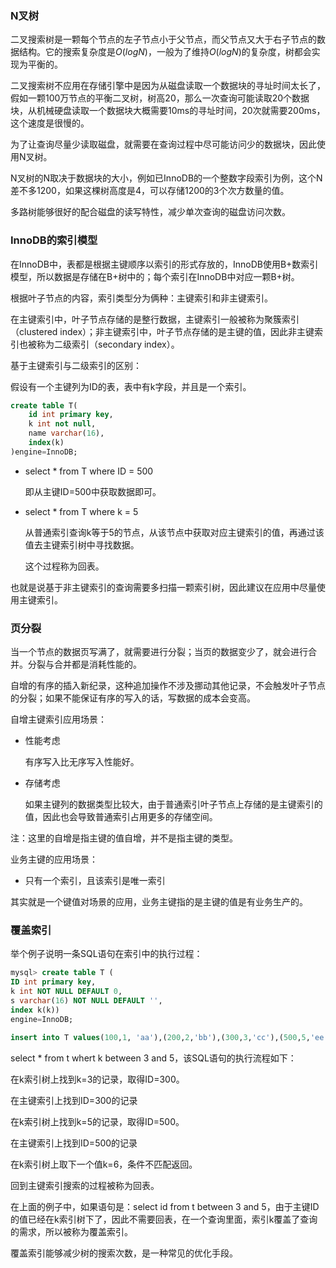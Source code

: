 ### N叉树

二叉搜索树是一颗每个节点的左子节点小于父节点，而父节点又大于右子节点的数据结构。它的搜索复杂度是$O(logN)$，一般为了维持$O(logN)$的复杂度，树都会实现为平衡的。



二叉搜索树不应用在存储引擎中是因为从磁盘读取一个数据块的寻址时间太长了，假如一颗100万节点的平衡二叉树，树高20，那么一次查询可能读取20个数据块，从机械硬盘读取一个数据块大概需要10ms的寻址时间，20次就需要200ms，这个速度是很慢的。



为了让查询尽量少读取磁盘，就需要在查询过程中尽可能访问少的数据块，因此使用N叉树。

N叉树的N取决于数据块的大小，例如已InnoDB的一个整数字段索引为例，这个N差不多1200，如果这棵树高度是4，可以存储1200的3个次方数量的值。

多路树能够很好的配合磁盘的读写特性，减少单次查询的磁盘访问次数。







### InnoDB的索引模型

在InnoDB中，表都是根据主键顺序以索引的形式存放的，InnoDB使用B+数索引模型，所以数据是存储在B+树中的；每个索引在InnoDB中对应一颗B+树。



根据叶子节点的内容，索引类型分为俩种：主键索引和非主键索引。

在主键索引中，叶子节点存储的是整行数据，主键索引一般被称为聚簇索引（clustered index）；非主键索引中，叶子节点存储的是主键的值，因此非主键索引也被称为二级索引（secondary index）。



基于主键索引与二级索引的区别：

假设有一个主键列为ID的表，表中有k字段，并且是一个索引。

```sql
create table T(
    id int primary key,
    k int not null,
    name varchar(16),
    index(k)
)engine=InnoDB;
```

- select * from T where ID = 500

  即从主键ID=500中获取数据即可。

- select * from T where k = 5

  从普通索引查询k等于5的节点，从该节点中获取对应主键索引的值，再通过该值去主键索引树中寻找数据。

  这个过程称为回表。

也就是说基于非主键索引的查询需要多扫描一颗索引树，因此建议在应用中尽量使用主键索引。







### 页分裂

当一个节点的数据页写满了，就需要进行分裂；当页的数据变少了，就会进行合并。分裂与合并都是消耗性能的。



自增的有序的插入新纪录，这种追加操作不涉及挪动其他记录，不会触发叶子节点的分裂；如果不能保证有序的写入的话，写数据的成本会变高。



自增主键索引应用场景：

- 性能考虑

  有序写入比无序写入性能好。

- 存储考虑

  如果主键列的数据类型比较大，由于普通索引叶子节点上存储的是主键索引的值，因此也会导致普通索引占用更多的存储空间。

注：这里的自增是指主键的值自增，并不是指主键的类型。



业务主键的应用场景：

- 只有一个索引，且该索引是唯一索引

其实就是一个键值对场景的应用，业务主键指的是主键的值是有业务生产的。



### 覆盖索引

举个例子说明一条SQL语句在索引中的执行过程：

```sql
mysql> create table T (
ID int primary key,
k int NOT NULL DEFAULT 0, 
s varchar(16) NOT NULL DEFAULT '',
index k(k))
engine=InnoDB;

insert into T values(100,1, 'aa'),(200,2,'bb'),(300,3,'cc'),(500,5,'ee'),(600,6,'ff'),(700,7,'gg');
```

select * from t whert k between 3 and 5，该SQL语句的执行流程如下：

在k索引树上找到k=3的记录，取得ID=300。

在主键索引上找到ID=300的记录

在k索引树上找到k=5的记录，取得ID=500。

在主键索引上找到ID=500的记录

在k索引树上取下一个值k=6，条件不匹配返回。

回到主键索引搜索的过程被称为回表。





在上面的例子中，如果语句是：select id from t between 3 and 5，由于主键ID的值已经在k索引树下了，因此不需要回表，在一个查询里面，索引k覆盖了查询的需求，所以被称为覆盖索引。

覆盖索引能够减少树的搜索次数，是一种常见的优化手段。




